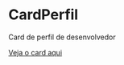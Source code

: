 # CardPerfil
 Card de perfil de desenvolvedor 

<a href=" https://marinho-neves.github.io/CardPerfil/">Veja o card aqui</a>
